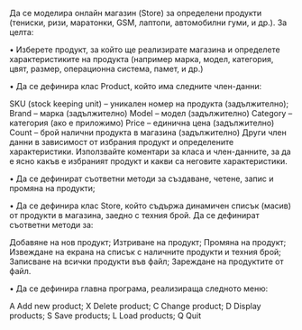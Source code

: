 Да се моделира онлайн магазин (Store) за определени продукти (тениски, ризи, маратонки, GSM, лаптопи, автомобилни гуми, и др.). За целта:

•	Изберете продукт, за който ще реализирате магазина и определете характеристиките на продукта (например марка, модел, категория, цвят, размер, операционна система, памет, и др.)

•	Да се дефинира клас Product, който има следните член-данни:

SKU (stock keeping unit) – уникален номер на продукта (задължително);
Brand – марка (задължително)
Model – модел (задължително)
Category – категория (ако е приложимо)
Price – единична цена (задължително)
Count – брой налични продукта в магазина (задължително)
Други член данни в зависимост от избрания продукт и определените характеристики.
Използвайте коментари за класа и член-данните, за да е ясно какъв е избраният продукт и какви са неговите характеристики.

•	Да се дефинират съответни методи за създаване, четене, запис и промяна на продукти;

•	Да се дефинира клас Store, който съдържа динамичен списък (масив) от продукти в магазина, заедно с техния брой. Да се дефинират съответни методи за:

Добавяне на нов продукт; 
Изтриване на продукт; 
Промяна на продукт; 
Извеждане на екрана на списък с наличните продукти и техния брой; 
Записване на всички продукти във файл; 
Зареждане на продуктите от файл.

•	Да се дефинира главна програма, реализираща следното меню:

A	Add new product; 
X	Delete product; 
C	Change product; 
D	Display products; 
S	Save products; 
L	Load products; 
Q	Quit
